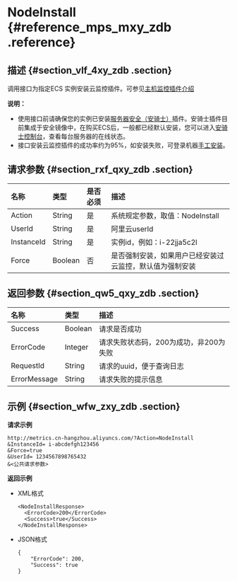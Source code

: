 # NodeInstall {#reference_mps_mxy_zdb .reference}

## 描述 {#section_vlf_4xy_zdb .section}

调用接口为指定ECS 实例安装云监控插件。可参见[主机监控插件介绍](../cn.zh-CN/用户指南/主机监控/主机监控插件介绍.md#)

**说明：** 

-   使用接口前请确保您的实例已安装[服务器安全（安骑士）](https://help.aliyun.com/document_detail/28451.html)插件。安骑士插件目前集成于安全镜像中，在购买ECS后，一般都已经默认安装，您可以进入[安骑士控制台](https://yundun.console.aliyun.com/?p=aqs#/aqs/overviews)，查看每台服务器的在线状态。
-   接口安装云监控插件的成功率约为95%，如安装失败，可登录机器[手工安装](https://help.aliyun.com/document_detail/38859.html)。

## 请求参数 {#section_rxf_qxy_zdb .section}

|名称|类型|是否必须|描述|
|:-|:-|:---|:-|
|Action|String|是|系统规定参数，取值：NodeInstall|
|UserId|String|是|阿里云userId|
|InstanceId|String|是|实例id，例如：i-22jja5c2l|
|Force|Boolean|否|是否强制安装，如果用户已经安装过云监控，默认值为强制安装|

## 返回参数 {#section_qw5_qxy_zdb .section}

|名称|类型|描述|
|:-|:-|:-|
|Success|Boolean|请求是否成功|
|ErrorCode|Integer|请求失败状态码，200为成功，非200为失败|
|RequestId|String|请求的uuid，便于查询日志|
|ErrorMessage|String|请求失败的提示信息|

## 示例 {#section_wfw_zxy_zdb .section}

**请求示例**

```
http://metrics.cn-hangzhou.aliyuncs.com/?Action=NodeInstall
&InstanceId= i-abcdefgh123456
&Force=true
&UserId= 1234567898765432
&<公共请求参数>
```

**返回示例**

-   XML格式

    ```
    <NodeInstallResponse>
      <ErrorCode>200</ErrorCode>
      <Success>true</Success>
    </NodeInstallResponse>
    ```

-   JSON格式

    ```
    {
        "ErrorCode": 200, 
        "Success": true
    }
    ```


